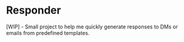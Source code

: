 # Responder

[WIP] - Small project to help me quickly generate responses to DMs or emails from predefined templates.
